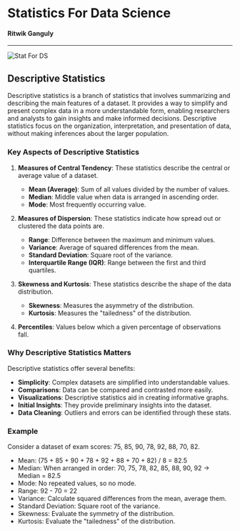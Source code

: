# Statistics For Data Science 
#### Ritwik Ganguly
---
![Stat For DS](https://www.superheuristics.com/wp-content/uploads/2018/05/Basic-Statistics-for-Data-Science.jpg)


## Descriptive Statistics

Descriptive statistics is a branch of statistics that involves summarizing and describing the main features of a dataset. It provides a way to simplify and present complex data in a more understandable form, enabling researchers and analysts to gain insights and make informed decisions. Descriptive statistics focus on the organization, interpretation, and presentation of data, without making inferences about the larger population.

### Key Aspects of Descriptive Statistics

1. **Measures of Central Tendency**: These statistics describe the central or average value of a dataset.

   - **Mean (Average)**: Sum of all values divided by the number of values.
   - **Median**: Middle value when data is arranged in ascending order.
   - **Mode**: Most frequently occurring value.

2. **Measures of Dispersion**: These statistics indicate how spread out or clustered the data points are.

   - **Range**: Difference between the maximum and minimum values.
   - **Variance**: Average of squared differences from the mean.
   - **Standard Deviation**: Square root of the variance.
   - **Interquartile Range (IQR)**: Range between the first and third quartiles.

3. **Skewness and Kurtosis**: These statistics describe the shape of the data distribution.

   - **Skewness**: Measures the asymmetry of the distribution.
   - **Kurtosis**: Measures the "tailedness" of the distribution.

4. **Percentiles**: Values below which a given percentage of observations fall.

### Why Descriptive Statistics Matters

Descriptive statistics offer several benefits:

- **Simplicity**: Complex datasets are simplified into understandable values.
- **Comparisons**: Data can be compared and contrasted more easily.
- **Visualizations**: Descriptive statistics aid in creating informative graphs.
- **Initial Insights**: They provide preliminary insights into the dataset.
- **Data Cleaning**: Outliers and errors can be identified through these stats.

### Example

Consider a dataset of exam scores: 75, 85, 90, 78, 92, 88, 70, 82.

- Mean: (75 + 85 + 90 + 78 + 92 + 88 + 70 + 82) / 8 = 82.5
- Median: When arranged in order: 70, 75, 78, 82, 85, 88, 90, 92 → Median = 82.5
- Mode: No repeated values, so no mode.
- Range: 92 - 70 = 22
- Variance: Calculate squared differences from the mean, average them.
- Standard Deviation: Square root of the variance.
- Skewness: Evaluate the symmetry of the distribution.
- Kurtosis: Evaluate the "tailedness" of the distribution.


